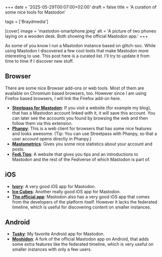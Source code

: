 +++
date = '2025-05-29T00:07:00+02:00'
draft = false
title = 'A curation of some nice tools for Mastodon'

tags = ['Braydmedia']

[cover]
image = 'mastodon-smartphone.jpeg'
alt = 'A picture of two phones laying on a wooden desk. Both showing the official Mastodon app.'
+++

As some of you know I run a Mastodon instance based on glitch-soc. While using Mastodon I discovered a few cool tools that make Mastodon more interesting to use. This post here is a curated list. I'll try to update it from time to time if I discover new stuff.

## Browser
There are some nice Browser add-ons or web tools. Most of them are available on Chromium based browsers, too. However since I am using Firefox based browsers, I will link the Firefox add-on here.  
- **[Steetpass for Mastodon](https://addons.mozilla.org/de/firefox/addon/streetpass-for-mastodon)**: If you visit a website (for example my blog), that has a Mastodon account linked with it, it will save this account. You can later see the accounts you found by browsing the web and then follow them via this extension.
- **[Phanpy](https://phanpy.social)**: This is a web client for browsers that has some nice features and looks awesome. (Tip: You can use Streetpass with Phanpy, so that a user account opens directly in Phanpy.)
- **[Mastometrics](https://mastometrics.com)**: Gives you some nice statistics about your account and posts.
- **[Fedi.Tips](https://fedi.tips)**: A website that gives you tips and an introductions to Mastodon and the rest of the Fediverse of which Mastodon is part of.

## iOS
- **[Ivory](https://tapbots.com/ivory/)**: A very good iOS app for Mastodon.
- **[Ice Cubes](https://apps.apple.com/us/app/ice-cubes-for-mastodon/id6444915884?platform=iphone)**: Another really good iOS app for Mastodon.
- **[The official app](https://apps.apple.com/us/app/mastodon/id1571998974?platform=iphone)**: Mastodon also has a very good iOS app that comes from the developers of the platform itself. However it lacks the federated timeline, which is useful for discovering content on smaller instances.

## Android
- **[Tusky](https://play.google.com/store/apps/details?id=com.keylesspalace.tusky)**: My favorite Android app for Mastodon.
- **[Moshidon](https://play.google.com/store/apps/details?id=org.joinmastodon.android.moshinda)**: A fork of the official Mastodon app on Android, that adds some extra features like the federated timeline, which is very useful on smaller instances with only a few users.